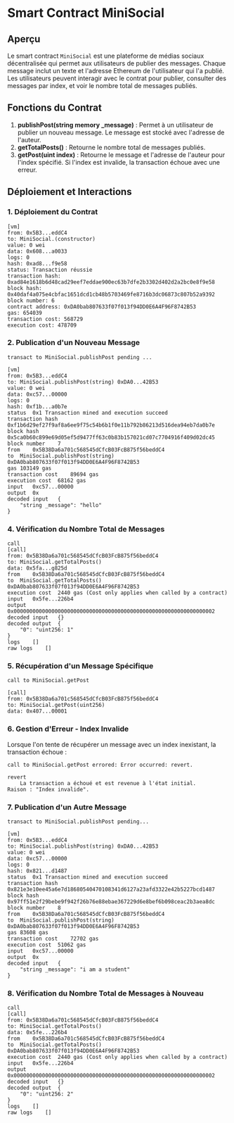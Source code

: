 # Smart Contract MiniSocial

## Aperçu

Le smart contract `MiniSocial` est une plateforme de médias sociaux décentralisée qui permet aux utilisateurs de publier des messages. Chaque message inclut un texte et l'adresse Ethereum de l'utilisateur qui l'a publié. Les utilisateurs peuvent interagir avec le contrat pour publier, consulter des messages par index, et voir le nombre total de messages publiés.

## Fonctions du Contrat

1. **publishPost(string memory _message)** : Permet à un utilisateur de publier un nouveau message. Le message est stocké avec l'adresse de l'auteur.
2. **getTotalPosts()** : Retourne le nombre total de messages publiés.
3. **getPost(uint index)** : Retourne le message et l'adresse de l'auteur pour l'index spécifié. Si l'index est invalide, la transaction échoue avec une erreur.

## Déploiement et Interactions

### 1. Déploiement du Contrat

```plaintext
[vm]
from: 0x5B3...eddC4
to: MiniSocial.(constructor)
value: 0 wei
data: 0x608...a0033
logs: 0
hash: 0xad8...f9e58
status: Transaction réussie
transaction hash: 0xad84e1618b6d48cad29eef7eddae900ec63b7dfe2b3302d402d2a2bc0e8f9e58
block hash: 0x40daf4a075e4cbfac1651dcd1cb48b5703469fe8716b3dc06873c807b52a9392
block number: 6
contract address: 0xDA0bab807633f07f013f94DD0E6A4F96F8742B53
gas: 654039
transaction cost: 568729
execution cost: 478709
```

### 2. Publication d'un Nouveau Message

```plaintext
transact to MiniSocial.publishPost pending ... 

[vm]
from: 0x5B3...eddC4
to: MiniSocial.publishPost(string) 0xDA0...42B53
value: 0 wei
data: 0xc57...00000
logs: 0
hash: 0xf1b...a0b7e
status	0x1 Transaction mined and execution succeed
transaction hash	0xf1b6d29ef27f9af8a6ee9f75c54b6b1f0e11b792b86213d516dea94eb7da0b7e
block hash	0x5ca0b60c899e69d05ef5d9477ff63c0b83b157021cd07c7704916f409d02dc45
block number	7
from	0x5B38Da6a701c568545dCfcB03FcB875f56beddC4
to	MiniSocial.publishPost(string) 0xDA0bab807633f07f013f94DD0E6A4F96F8742B53
gas	103149 gas
transaction cost	89694 gas 
execution cost	68162 gas 
input	0xc57...00000
output	0x
decoded input	{
	"string _message": "hello"
}
```

### 4. Vérification du Nombre Total de Messages

```plaintext
call
[call]
from: 0x5B38Da6a701c568545dCfcB03FcB875f56beddC4
to: MiniSocial.getTotalPosts()
data: 0x5fa...g825d
from	0x5B38Da6a701c568545dCfcB03FcB875f56beddC4
to	MiniSocial.getTotalPosts() 0xDA0bab807633f07f013f94DD0E6A4F96F8742B53
execution cost	2440 gas (Cost only applies when called by a contract)
input	0x5fe...226b4
output	0x0000000000000000000000000000000000000000000000000000000000000002
decoded input	{}
decoded output	{
	"0": "uint256: 1"
}
logs	[]
raw logs	[]
```

### 5. Récupération d'un Message Spécifique

```plaintext
call to MiniSocial.getPost

[call]
from: 0x5B38Da6a701c568545dCfcB03FcB875f56beddC4
to: MiniSocial.getPost(uint256)
data: 0x407...00001
```

### 6. Gestion d'Erreur - Index Invalide

Lorsque l'on tente de récupérer un message avec un index inexistant, la transaction échoue :

```plaintext
call to MiniSocial.getPost errored: Error occurred: revert.

revert
	La transaction a échoué et est revenue à l'état initial.
Raison : "Index invalide".
```

### 7. Publication d'un Autre Message

```plaintext
transact to MiniSocial.publishPost pending...

[vm]
from: 0x5B3...eddC4
to: MiniSocial.publishPost(string) 0xDA0...42B53
value: 0 wei
data: 0xc57...00000
logs: 0
hash: 0x821...d1487
status	0x1 Transaction mined and execution succeed
transaction hash	0x821e3e10ee45a6e7d18680540470108341d6127a23afd3322e42b5227bcd1487
block hash	0x97ff51e2f29bebe9f942f26b76e88ebae367229d6e8bef6b098ceac2b3aea8dc
block number	8
from	0x5B38Da6a701c568545dCfcB03FcB875f56beddC4
to	MiniSocial.publishPost(string) 0xDA0bab807633f07f013f94DD0E6A4F96F8742B53
gas	83608 gas
transaction cost	72702 gas 
execution cost	51062 gas 
input	0xc57...00000
output	0x
decoded input	{
	"string _message": "i am a student"
}
```

### 8. Vérification du Nombre Total de Messages à Nouveau

```plaintext
call
[call]
from: 0x5B38Da6a701c568545dCfcB03FcB875f56beddC4
to: MiniSocial.getTotalPosts()
data: 0x5fe...226b4
from	0x5B38Da6a701c568545dCfcB03FcB875f56beddC4
to	MiniSocial.getTotalPosts() 0xDA0bab807633f07f013f94DD0E6A4F96F8742B53
execution cost	2440 gas (Cost only applies when called by a contract)
input	0x5fe...226b4
output	0x0000000000000000000000000000000000000000000000000000000000000002
decoded input	{}
decoded output	{
	"0": "uint256: 2"
}
logs	[]
raw logs	[]
```
